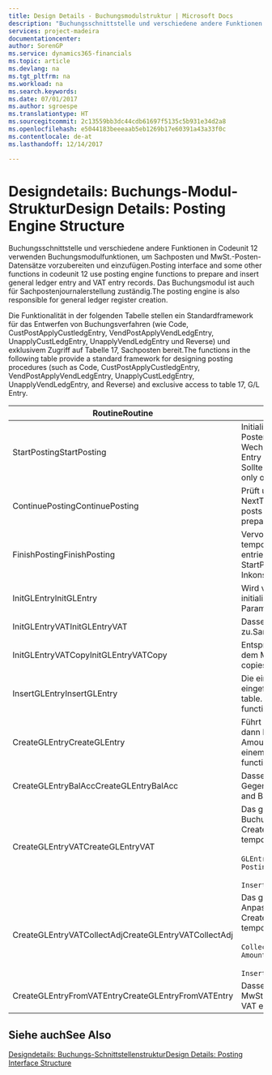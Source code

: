 ```yaml
---
title: Design Details - Buchungsmodulstruktur | Microsoft Docs
description: "Buchungsschnittstelle und verschiedene andere Funktionen in Codeunit 12 verwenden Buchungsmodulfunktionen, um Sachposten und MwSt.-Posten-Datensätze vorzubereiten und einzufügen. Das Buchungsmodul ist auch für Sachpostenjournalerstellung zuständig."
services: project-madeira
documentationcenter: 
author: SorenGP
ms.service: dynamics365-financials
ms.topic: article
ms.devlang: na
ms.tgt_pltfrm: na
ms.workload: na
ms.search.keywords: 
ms.date: 07/01/2017
ms.author: sgroespe
ms.translationtype: HT
ms.sourcegitcommit: 2c13559bb3dc44cdb61697f5135c5b931e34d2a8
ms.openlocfilehash: e5044183beeeaab5eb1269b17e60391a43a33f0c
ms.contentlocale: de-at
ms.lasthandoff: 12/14/2017

---
```

# <a name="design-details-posting-engine-structure"></a><span data-ttu-id="8e676-104">Designdetails: Buchungs-Modul-Struktur</span><span class="sxs-lookup"><span data-stu-id="8e676-104">Design Details: Posting Engine Structure</span></span>
<span data-ttu-id="8e676-105">Buchungsschnittstelle und verschiedene andere Funktionen in Codeunit 12 verwenden Buchungsmodulfunktionen, um Sachposten und MwSt.-Posten-Datensätze vorzubereiten und einzufügen.</span><span class="sxs-lookup"><span data-stu-id="8e676-105">Posting interface and some other functions in codeunit 12 use posting engine functions to prepare and insert general ledger entry and VAT entry records.</span></span> <span data-ttu-id="8e676-106">Das Buchungsmodul ist auch für Sachpostenjournalerstellung zuständig.</span><span class="sxs-lookup"><span data-stu-id="8e676-106">The posting engine is also responsible for general ledger register creation.</span></span>  
  
 <span data-ttu-id="8e676-107">Die Funktionalität in der folgenden Tabelle stellen ein Standardframework für das Entwerfen von Buchungsverfahren (wie Code, CustPostApplyCustledgEntry, VendPostApplyVendLedgEntry, UnapplyCustLedgEntry, UnapplyVendLedgEntry und Reverse) und exklusivem Zugriff auf Tabelle 17, Sachposten bereit.</span><span class="sxs-lookup"><span data-stu-id="8e676-107">The functions in the following table provide a standard framework for designing posting procedures (such as Code, CustPostApplyCustledgEntry, VendPostApplyVendLedgEntry, UnapplyCustLedgEntry, UnapplyVendLedgEntry, and Reverse) and exclusive access to table 17, G/L Entry.</span></span>  
  
|<span data-ttu-id="8e676-108">Routine</span><span class="sxs-lookup"><span data-stu-id="8e676-108">Routine</span></span>|<span data-ttu-id="8e676-109">Description</span><span class="sxs-lookup"><span data-stu-id="8e676-109">Description</span></span>|  
|-------------|---------------------------------------|  
|<span data-ttu-id="8e676-110">StartPosting</span><span class="sxs-lookup"><span data-stu-id="8e676-110">StartPosting</span></span>|<span data-ttu-id="8e676-111">Initialisiert Buchungspuffer TempGLEntryBuf, sperrt Sachposten- und MwSt.-Posten-Tabellen und initialisiert Buchhaltungsperiode, Sachpostenjournal und Wechselkurs.</span><span class="sxs-lookup"><span data-stu-id="8e676-111">Initializes posting buffer TempGLEntryBuf, locks G/L Entry and VAT Entry tables, and initializes Accounting Period, G/L Register, and Exchange Rate.</span></span> <span data-ttu-id="8e676-112">Sollte nur einmal aufgerufen werden, dann ist NextEntryNo 0.</span><span class="sxs-lookup"><span data-stu-id="8e676-112">Should be called only once, then NextEntryNo is 0.</span></span>|  
|<span data-ttu-id="8e676-113">ContinuePosting</span><span class="sxs-lookup"><span data-stu-id="8e676-113">ContinuePosting</span></span>|<span data-ttu-id="8e676-114">Prüft und bucht nicht realisierte MwSt. für vorheriges Transaktioninkrement NextTransactionNo und bereitet das Buchen der nächsten Zeile vor.</span><span class="sxs-lookup"><span data-stu-id="8e676-114">Checks and posts unrealized VAT for previous transaction increment NextTransactionNo and prepares post of next line.</span></span>|  
|<span data-ttu-id="8e676-115">FinishPosting</span><span class="sxs-lookup"><span data-stu-id="8e676-115">FinishPosting</span></span>|<span data-ttu-id="8e676-116">Vervollständigt die Buchung durch das Einfügen von Sachposten vom temporären Puffer in Datenbanktabelle.</span><span class="sxs-lookup"><span data-stu-id="8e676-116">Completes posting by inserting G/L entries from temporary buffer into database table.</span></span> <span data-ttu-id="8e676-117">Immer zusammen mit StartPosting verwendet.</span><span class="sxs-lookup"><span data-stu-id="8e676-117">Always used together with StartPosting.</span></span> <span data-ttu-id="8e676-118">Prüft auf Inkonsistenzen.</span><span class="sxs-lookup"><span data-stu-id="8e676-118">Checks for inconsistencies.</span></span>|  
|<span data-ttu-id="8e676-119">InitGLEntry</span><span class="sxs-lookup"><span data-stu-id="8e676-119">InitGLEntry</span></span>|<span data-ttu-id="8e676-120">Wird verwendet, um die neuen Sachposten für Fibu Buch.-Blattzeile zu initialisieren.</span><span class="sxs-lookup"><span data-stu-id="8e676-120">Used to initialize new G/L entry for Gen. Jnl Line.</span></span> <span data-ttu-id="8e676-121">Gibt GLEntry als Parameter zurück.</span><span class="sxs-lookup"><span data-stu-id="8e676-121">Returns GLEntry as parameter.</span></span>|  
|<span data-ttu-id="8e676-122">InitGLEntryVAT</span><span class="sxs-lookup"><span data-stu-id="8e676-122">InitGLEntryVAT</span></span>|<span data-ttu-id="8e676-123">Dasselbe wie InitGLEntry, weist jedoch auch Gegenkontonr. und SummarizeVAT zu.</span><span class="sxs-lookup"><span data-stu-id="8e676-123">Same as InitGLEntry, but also assigns Bal. Account No. and SummarizeVAT.</span></span>|  
|<span data-ttu-id="8e676-124">InitGLEntryVATCopy</span><span class="sxs-lookup"><span data-stu-id="8e676-124">InitGLEntryVATCopy</span></span>|<span data-ttu-id="8e676-125">Entsprechend InitGLEntryVAT, aber kopiert auch Buchungsgruppendaten aus dem MwSt.-Posten vor SummarizeVAT.</span><span class="sxs-lookup"><span data-stu-id="8e676-125">Similar to InitGLEntryVAT, but also copies posting groups data from VAT Entry before SummarizeVAT.</span></span>|  
|<span data-ttu-id="8e676-126">InsertGLEntry</span><span class="sxs-lookup"><span data-stu-id="8e676-126">InsertGLEntry</span></span>|<span data-ttu-id="8e676-127">Die einzige Funktion, die Sachposten in globale TempGLEntryBuf-Tabelle eingefügt.</span><span class="sxs-lookup"><span data-stu-id="8e676-127">The only function that inserts G/L entry into global TempGLEntryBuf table.</span></span> <span data-ttu-id="8e676-128">Verwenden Sie immer diese Funktion für Einfügung.</span><span class="sxs-lookup"><span data-stu-id="8e676-128">Always use this function for insert.</span></span>|  
|<span data-ttu-id="8e676-129">CreateGLEntry</span><span class="sxs-lookup"><span data-stu-id="8e676-129">CreateGLEntry</span></span>|<span data-ttu-id="8e676-130">Führt ein InitGLEntry aus, weist zusätzlichen Währungs-Betrag zu und führt dann InsertGLEntry aus.</span><span class="sxs-lookup"><span data-stu-id="8e676-130">Performs an InitGLEntry, assigns Additional Currency Amount, and then performs InsertGLEntry.</span></span> <span data-ttu-id="8e676-131">Ersetzt mehrere Codezeilen mit einem einzigen Funktionsaufruf.</span><span class="sxs-lookup"><span data-stu-id="8e676-131">Replaces several lines of code with a single function call.</span></span>|  
|<span data-ttu-id="8e676-132">CreateGLEntryBalAcc</span><span class="sxs-lookup"><span data-stu-id="8e676-132">CreateGLEntryBalAcc</span></span>|<span data-ttu-id="8e676-133">Dasselbe wie CreateGLEntry, weist jedoch auch Gegenkontoart und Gegenkontonr. zu.</span><span class="sxs-lookup"><span data-stu-id="8e676-133">Same as CreateGLEntry, but also assigns Bal. Account Type and Bal. Account No.</span></span>|  
|<span data-ttu-id="8e676-134">CreateGLEntryVAT</span><span class="sxs-lookup"><span data-stu-id="8e676-134">CreateGLEntryVAT</span></span>|<span data-ttu-id="8e676-135">Das gleiche wie CreateGLEntry, aber mit zusätzlicher Verarbeitung für Buchungsgruppen und Speicherung im temporären MwSt.-Puffer:</span><span class="sxs-lookup"><span data-stu-id="8e676-135">Same as CreateGLEntry, but with additional processing for posting groups and saving to temporary VAT buffer:</span></span><br /><br /> `GLEntry.CopyPostingGroupsFromDtldCVBuf(DtldCVLedgEntryBuf,GenJnlLine."Gen. Posting Type");`<br /><br /> `InsertVATEntriesFromTemp(DtldCVLedgEntryBuf,GLEntry);`|  
|<span data-ttu-id="8e676-136">CreateGLEntryVATCollectAdj</span><span class="sxs-lookup"><span data-stu-id="8e676-136">CreateGLEntryVATCollectAdj</span></span>|<span data-ttu-id="8e676-137">Das gleiche wie CreateGLEntry, aber mit zusätzlicher Sammlung von Anpassungen und Speicherung im temporären MwSt.-Puffer:</span><span class="sxs-lookup"><span data-stu-id="8e676-137">Same as CreateGLEntry, but with additional collection of adjustments and saving to temporary VAT buffer:</span></span><br /><br /> `CollectAdjustment(AdjAmount,GLEntry.Amount,GLEntry."Additional-Currency Amount",OriginalDateSet);`<br /><br /> `InsertVATEntriesFromTemp(DtldCVLedgEntryBuf,GLEntry);`|  
|<span data-ttu-id="8e676-138">CreateGLEntryFromVATEntry</span><span class="sxs-lookup"><span data-stu-id="8e676-138">CreateGLEntryFromVATEntry</span></span>|<span data-ttu-id="8e676-139">Dasselbe wie CreateGLEntry, kopiert jedoch auch Buchungsgruppen von MwSt.-Posten.</span><span class="sxs-lookup"><span data-stu-id="8e676-139">Same as CreateGLEntry, but also copies posting groups from VAT entry.</span></span>|  
  
## <a name="see-also"></a><span data-ttu-id="8e676-140">Siehe auch</span><span class="sxs-lookup"><span data-stu-id="8e676-140">See Also</span></span>  
 [<span data-ttu-id="8e676-141">Designdetails: Buchungs-Schnittstellenstruktur</span><span class="sxs-lookup"><span data-stu-id="8e676-141">Design Details: Posting Interface Structure</span></span>](design-details-posting-interface-structure.md)
